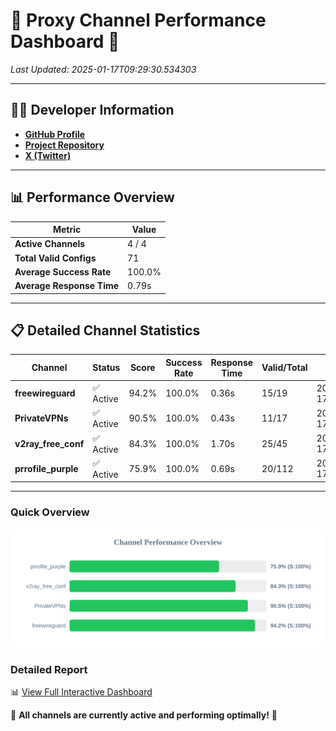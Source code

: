 # 🌟 Proxy Channel Performance Dashboard 🌟

_Last Updated: 2025-01-17T09:29:30.534303_

---

## 👩‍💻 Developer Information

- **[GitHub Profile](https://github.com/4n0nymou3)**  
- **[Project Repository](https://github.com/4n0nymou3/multi-proxy-config-fetcher)**  
- **[X (Twitter)](https://x.com/4n0nymou3)**  

---

## 📊 Performance Overview

| Metric                | Value       |
|-----------------------|-------------|
| **Active Channels**   | 4 / 4       |
| **Total Valid Configs** | 71          |
| **Average Success Rate** | 100.0%      |
| **Average Response Time** | 0.79s       |

---

## 📋 Detailed Channel Statistics

| Channel          | Status     | Score  | Success Rate | Response Time | Valid/Total | Last Success               |
|------------------|------------|--------|--------------|---------------|-------------|----------------------------|
| **freewireguard**  | ✅ Active  | 94.2%  | 100.0% | 0.36s         | 15/19       | 2025-01-17T09:29:30.532100 |
| **PrivateVPNs**  | ✅ Active  | 90.5%  | 100.0% | 0.43s         | 11/17       | 2025-01-17T09:29:30.145560 |
| **v2ray_free_conf**  | ✅ Active  | 84.3%  | 100.0% | 1.70s         | 25/45       | 2025-01-17T09:29:29.682242 |
| **prrofile_purple**  | ✅ Active  | 75.9%  | 100.0% | 0.69s         | 20/112       | 2025-01-17T09:29:27.923298 |

---

### Quick Overview
<div align="center">
  <a href="https://raw.githubusercontent.com/nullluser/NullRepo/refs/heads/main/assets/channel_stats_chart.svg">
    <img src="https://raw.githubusercontent.com/nullluser/NullRepo/refs/heads/main/assets/channel_stats_chart.svg" alt="Source Performance Statistics" width="800">
  </a>
</div>

### Detailed Report
📊 [View Full Interactive Dashboard](https://htmlpreview.github.io/?https://github.com/nullluser/NullRepo/blob/main/assets/performance_report.html)

🎉 **All channels are currently active and performing optimally!** 🎉
